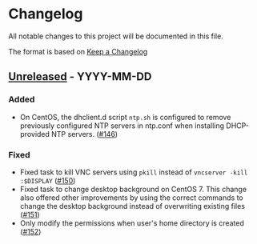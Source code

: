 # Changelog
All notable changes to this project will be documented in this file.

The format is based on [Keep a Changelog](http://keepachangelog.com/en/1.0.0/)

<!--
## [<exact release including patch>](<github compare url>) - <release date in YYYY-MM-DD>
### Added
  - <summary of new features>

### Changed
  - <for changes in existing functionality>

### Deprecated
  - <for soon-to-be removed features>

### Removed
  - <for now removed features>

### Fixed
  - <for any bug fixes>

### Security
  - <in case of vulnerabilities>
-->

## [Unreleased](https://github.com/cyverse/atmosphere/compare/...HEAD) - YYYY-MM-DD

### Added

- On CentOS, the dhclient.d script `ntp.sh` is configured to remove previously
  configured NTP servers in ntp.conf when installing DHCP-provided NTP
  servers. ([#146](https://github.com/cyverse/atmosphere-ansible/pull/146))

### Fixed

- Fixed task to kill VNC servers using `pkill` instead of `vncserver -kill :$DISPLAY` ([#150](https://github.com/cyverse/atmosphere-ansible/pull/150))
- Fixed task to change desktop background on CentOS 7. This change also offered other improvements by using the correct commands to change the desktop background instead of overwriting existing files ([#151](https://github.com/cyverse/atmosphere-ansible/pull/151))
- Only modify the permissions when user's home directory is created ([#152](https://github.com/cyverse/atmosphere-ansible/pull/152))
